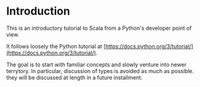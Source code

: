 # Introduction

This is an introductory tutorial to Scala from a Python's developer point of view. 

It follows loosely the Python tutorial at [https://docs.python.org/3/tutorial/](https://docs.python.org/3/tutorial/).

The goal is to start with familiar concepts and slowly venture into newer terrytory. In particular, discussion of types is avoided as much as possible. they will be discussed at length in a future installment.